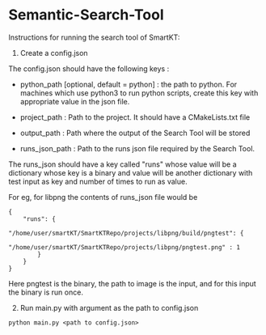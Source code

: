 # Semantic-Search-Tool

Instructions for running the search tool of SmartKT: 

1. Create a config.json

The config.json should have the following keys : 

- python_path [optional, default = python] : the path to python. For machines which use python3 to run python scripts, create this key with appropriate value in the json file.

- project_path : Path to the project. It should have a CMakeLists.txt file

- output_path : Path where the output of the Search Tool will be stored

- runs_json_path : Path to the runs json file required by the Search Tool.

The runs_json should have a key called "runs" whose value will be a dictionary whose key is a binary and value will be another dictionary with test input as key and number of times to run as value.

For eg, for libpng the contents of runs_json file would be 

```
{
    "runs": {
        "/home/user/smartKT/SmartKTRepo/projects/libpng/build/pngtest": {
            "/home/user/smartKT/SmartKTRepo/projects/libpng/pngtest.png" : 1
        }
    }
}
```

Here pngtest is the binary, the path to image is the input, and for this input the binary is run once.



2. Run main.py with argument as the path to config.json

```
python main.py <path to config.json>
```
